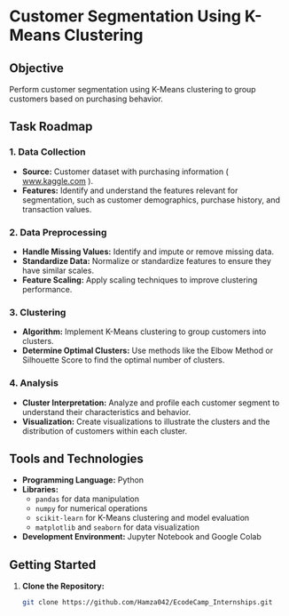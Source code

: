 
# Customer Segmentation Using K-Means Clustering

## Objective
Perform customer segmentation using K-Means clustering to group customers based on purchasing behavior.

## Task Roadmap

### 1. Data Collection
- **Source:** Customer dataset with purchasing information ( www.kaggle.com ).
- **Features:** Identify and understand the features relevant for segmentation, such as customer demographics, purchase history, and transaction values.

### 2. Data Preprocessing
- **Handle Missing Values:** Identify and impute or remove missing data.
- **Standardize Data:** Normalize or standardize features to ensure they have similar scales.
- **Feature Scaling:** Apply scaling techniques to improve clustering performance.

### 3. Clustering
- **Algorithm:** Implement K-Means clustering to group customers into clusters.
- **Determine Optimal Clusters:** Use methods like the Elbow Method or Silhouette Score to find the optimal number of clusters.

### 4. Analysis
- **Cluster Interpretation:** Analyze and profile each customer segment to understand their characteristics and behavior.
- **Visualization:** Create visualizations to illustrate the clusters and the distribution of customers within each cluster.

## Tools and Technologies
- **Programming Language:** Python
- **Libraries:**
  - `pandas` for data manipulation
  - `numpy` for numerical operations
  - `scikit-learn` for K-Means clustering and model evaluation
  - `matplotlib` and `seaborn` for data visualization
- **Development Environment:** Jupyter Notebook and Google Colab

## Getting Started

1. **Clone the Repository:**
   ```bash
   git clone https://github.com/Hamza042/EcodeCamp_Internships.git
